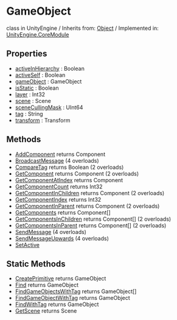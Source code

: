 # GameObject
class in UnityEngine
 / Inherits from: <a href="https://docs.unity3d.com/6000.0/Documentation/ScriptReference/Object.html">Object</a> / Implemented in: <a href="https://docs.unity3d.com/6000.0/Documentation/ScriptReference/UnityEngine.CoreModule.html">UnityEngine.CoreModule</a>

## Properties
- <a href="https://docs.unity3d.com/6000.0/Documentation/ScriptReference/GameObject-activeInHierarchy.html">activeInHierarchy</a> : Boolean
- <a href="https://docs.unity3d.com/6000.0/Documentation/ScriptReference/GameObject-activeSelf.html">activeSelf</a> : Boolean
- <a href="https://docs.unity3d.com/6000.0/Documentation/ScriptReference/GameObject-gameObject.html">gameObject</a> : GameObject
- <a href="https://docs.unity3d.com/6000.0/Documentation/ScriptReference/GameObject-isStatic.html">isStatic</a> : Boolean
- <a href="https://docs.unity3d.com/6000.0/Documentation/ScriptReference/GameObject-layer.html">layer</a> : Int32
- <a href="https://docs.unity3d.com/6000.0/Documentation/ScriptReference/GameObject-scene.html">scene</a> : Scene
- <a href="https://docs.unity3d.com/6000.0/Documentation/ScriptReference/GameObject-sceneCullingMask.html">sceneCullingMask</a> : UInt64
- <a href="https://docs.unity3d.com/6000.0/Documentation/ScriptReference/GameObject-tag.html">tag</a> : String
- <a href="https://docs.unity3d.com/6000.0/Documentation/ScriptReference/GameObject-transform.html">transform</a> : Transform

## Methods
- <a href="https://docs.unity3d.com/6000.0/Documentation/ScriptReference/GameObject.AddComponent.html">AddComponent</a> returns Component
- <a href="https://docs.unity3d.com/6000.0/Documentation/ScriptReference/GameObject.BroadcastMessage.html">BroadcastMessage</a> (4 overloads)
- <a href="https://docs.unity3d.com/6000.0/Documentation/ScriptReference/GameObject.CompareTag.html">CompareTag</a> returns Boolean (2 overloads)
- <a href="https://docs.unity3d.com/6000.0/Documentation/ScriptReference/GameObject.GetComponent.html">GetComponent</a> returns Component (2 overloads)
- <a href="https://docs.unity3d.com/6000.0/Documentation/ScriptReference/GameObject.GetComponentAtIndex.html">GetComponentAtIndex</a> returns Component
- <a href="https://docs.unity3d.com/6000.0/Documentation/ScriptReference/GameObject.GetComponentCount.html">GetComponentCount</a> returns Int32
- <a href="https://docs.unity3d.com/6000.0/Documentation/ScriptReference/GameObject.GetComponentInChildren.html">GetComponentInChildren</a> returns Component (2 overloads)
- <a href="https://docs.unity3d.com/6000.0/Documentation/ScriptReference/GameObject.GetComponentIndex.html">GetComponentIndex</a> returns Int32
- <a href="https://docs.unity3d.com/6000.0/Documentation/ScriptReference/GameObject.GetComponentInParent.html">GetComponentInParent</a> returns Component (2 overloads)
- <a href="https://docs.unity3d.com/6000.0/Documentation/ScriptReference/GameObject.GetComponents.html">GetComponents</a> returns Component[]
- <a href="https://docs.unity3d.com/6000.0/Documentation/ScriptReference/GameObject.GetComponentsInChildren.html">GetComponentsInChildren</a> returns Component[] (2 overloads)
- <a href="https://docs.unity3d.com/6000.0/Documentation/ScriptReference/GameObject.GetComponentsInParent.html">GetComponentsInParent</a> returns Component[] (2 overloads)
- <a href="https://docs.unity3d.com/6000.0/Documentation/ScriptReference/GameObject.SendMessage.html">SendMessage</a> (4 overloads)
- <a href="https://docs.unity3d.com/6000.0/Documentation/ScriptReference/GameObject.SendMessageUpwards.html">SendMessageUpwards</a> (4 overloads)
- <a href="https://docs.unity3d.com/6000.0/Documentation/ScriptReference/GameObject.SetActive.html">SetActive</a>

## Static Methods
- <a href="https://docs.unity3d.com/6000.0/Documentation/ScriptReference/GameObject.CreatePrimitive.html">CreatePrimitive</a> returns GameObject
- <a href="https://docs.unity3d.com/6000.0/Documentation/ScriptReference/GameObject.Find.html">Find</a> returns GameObject
- <a href="https://docs.unity3d.com/6000.0/Documentation/ScriptReference/GameObject.FindGameObjectsWithTag.html">FindGameObjectsWithTag</a> returns GameObject[]
- <a href="https://docs.unity3d.com/6000.0/Documentation/ScriptReference/GameObject.FindGameObjectWithTag.html">FindGameObjectWithTag</a> returns GameObject
- <a href="https://docs.unity3d.com/6000.0/Documentation/ScriptReference/GameObject.FindWithTag.html">FindWithTag</a> returns GameObject
- <a href="https://docs.unity3d.com/6000.0/Documentation/ScriptReference/GameObject.GetScene.html">GetScene</a> returns Scene
